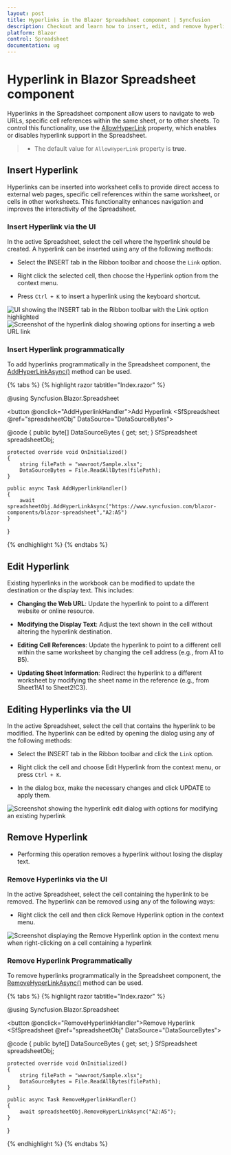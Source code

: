 ```yaml
---
layout: post
title: Hyperlinks in the Blazor Spreadsheet component | Syncfusion
description: Checkout and learn how to insert, edit, and remove hyperlinks in the Syncfusion Blazor Spreadsheet component and more.
platform: Blazor
control: Spreadsheet
documentation: ug
---
```


# Hyperlink in Blazor Spreadsheet component

Hyperlinks in the Spreadsheet component allow users to navigate to web URLs, specific cell references within the same sheet, or to other sheets. To control this functionality, use the [AllowHyperLink](https://help.syncfusion.com/cr/blazor/Syncfusion.Blazor.Spreadsheet.SfSpreadsheet.html#Syncfusion_Blazor_Spreadsheet_SfSpreadsheet_AllowHyperLink) property, which enables or disables hyperlink support in the Spreadsheet.

> * The default value for `AllowHyperLink` property is **true**.

## Insert Hyperlink

Hyperlinks can be inserted into worksheet cells to provide direct access to external web pages, specific cell references within the same worksheet, or cells in other worksheets. This functionality enhances navigation and improves the interactivity of the Spreadsheet.

### Insert Hyperlink via the UI

In the active Spreadsheet, select the cell where the hyperlink should be created. A hyperlink can be inserted using any of the following methods:

* Select the INSERT tab in the Ribbon toolbar and choose the `Link` option.

* Right click the selected cell, then choose the Hyperlink option from the context menu.

* Press `Ctrl + K` to insert a hyperlink using the keyboard shortcut.


![UI showing the INSERT tab in the Ribbon toolbar with the Link option highlighted](images/insert-link.png)
![Screenshot of the hyperlink dialog showing options for inserting a web URL link](images/insert-hyperlink-dialogbox.png)

### Insert Hyperlink programmatically

To add hyperlinks programmatically in the Spreadsheet component, the [AddHyperLinkAsync()](https://help.syncfusion.com/cr/blazor/Syncfusion.Blazor.Spreadsheet.SfSpreadsheet.html#Syncfusion_Blazor_Spreadsheet_SfSpreadsheet_AddHyperlinkAsync_System_String_System_String_System_String_) method can be used.

{% tabs %}
{% highlight razor tabtitle="Index.razor" %}

@using Syncfusion.Blazor.Spreadsheet

<button @onclick="AddHyperlinkHandler">Add Hyperlink</button>
<SfSpreadsheet @ref="spreadsheetObj" DataSource="DataSourceBytes">
    <SpreadsheetRibbon></SpreadsheetRibbon>
</SfSpreadsheet>

@code {
    public byte[] DataSourceBytes { get; set; }
    SfSpreadsheet spreadsheetObj;

    protected override void OnInitialized()
    {
        string filePath = "wwwroot/Sample.xlsx";
        DataSourceBytes = File.ReadAllBytes(filePath);
    }

    public async Task AddHyperlinkHandler()
    {
	    await spreadsheetObj.AddHyperLinkAsync("https://www.syncfusion.com/blazor-components/blazor-spreadsheet","A2:A5")
    }
}

{% endhighlight %}
{% endtabs %}

## Edit Hyperlink

Existing hyperlinks in the workbook can be modified to update the destination or the display text. This includes:

* **Changing the Web URL**: Update the hyperlink to point to a different website or online resource.

* **Modifying the Display Text**: Adjust the text shown in the cell without altering the hyperlink destination.

* **Editing Cell References**: Update the hyperlink to point to a different cell within the same worksheet by changing the cell address (e.g., from A1 to B5).

* **Updating Sheet Information**: Redirect the hyperlink to a different worksheet by modifying the sheet name in the reference (e.g., from Sheet1!A1 to Sheet2!C3).

## Editing Hyperlinks via the UI

In the active Spreadsheet, select the cell that contains the hyperlink to be modified. The hyperlink can be edited by opening the dialog using any of the following methods:

* Select the INSERT tab in the Ribbon toolbar and click the `Link` option.

* Right click the cell and choose Edit Hyperlink from the context menu, or press `Ctrl + K`.

* In the dialog box, make the necessary changes and click UPDATE to apply them.

![Screenshot showing the hyperlink edit dialog with options for modifying an existing hyperlink](images/edit-hyperlink-dialogbox.png)

## Remove Hyperlink

* Performing this operation removes a hyperlink without losing the display text.

### Remove Hyperlinks via the UI

In the active Spreadsheet, select the cell containing the hyperlink to be removed. The hyperlink can be removed using any of the following ways:

* Right click the cell and then click Remove Hyperlink option in the context menu.

![Screenshot displaying the Remove Hyperlink option in the context menu when right-clicking on a cell containing a hyperlink](images/remove-hyperlink.png)

### Remove Hyperlink Programmatically

To remove hyperlinks programmatically in the Spreadsheet component, the [RemoveHyperLinkAsync()](https://help.syncfusion.com/cr/blazor/Syncfusion.Blazor.Spreadsheet.SfSpreadsheet.html#Syncfusion_Blazor_Spreadsheet_SfSpreadsheet_RemoveHyperlinkAsync_System_String_) method can be used.

{% tabs %}
{% highlight razor tabtitle="Index.razor" %}

@using Syncfusion.Blazor.Spreadsheet

<button @onclick="RemoveHyperlinkHandler">Remove Hyperlink</button>
<SfSpreadsheet @ref="spreadsheetObj" DataSource="DataSourceBytes">
    <SpreadsheetRibbon></SpreadsheetRibbon>
</SfSpreadsheet>

@code {
    public byte[] DataSourceBytes { get; set; }
    SfSpreadsheet spreadsheetObj;

    protected override void OnInitialized()
    {
        string filePath = "wwwroot/Sample.xlsx";
        DataSourceBytes = File.ReadAllBytes(filePath);
    }

    public async Task RemoveHyperlinkHandler()
    {
	    await spreadsheetObj.RemoveHyperLinkAsync("A2:A5");
    }
}

{% endhighlight %}
{% endtabs %}

